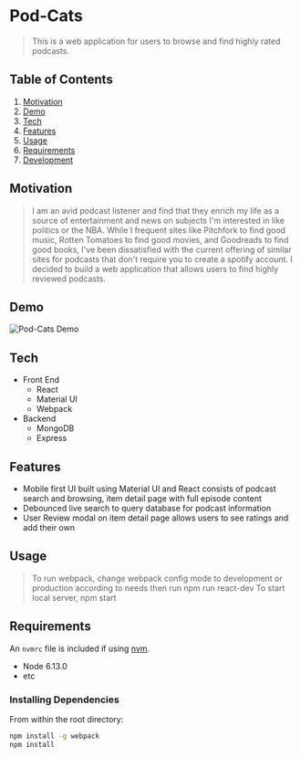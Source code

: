 # Pod-Cats

> This is a web application for users to browse and find highly rated podcasts. 

## Table of Contents
1. [Motivation](#Demo)
1. [Demo](#Demo)
1. [Tech](#Tech)
1. [Features](#Features)
1. [Usage](#Usage)
1. [Requirements](#requirements)
1. [Development](#development)

## Motivation
> I am an avid podcast listener and find that they enrich my life as a source of entertainment and news on subjects I'm interested in like politics or the NBA. While I frequent sites like Pitchfork to find good music, Rotten Tomatoes to find good movies, and Goodreads to find good books, I've been dissatisfied with the current offering of similar sites for podcasts that don't require you to create a spotify account. I decided to build a web application that allows users to find highly reviewed podcasts. 
## Demo
![Pod-Cats Demo](https://remy-sdc-images.s3-us-west-2.amazonaws.com/final_605b76876accc7004453c1dc_75128.gif)

## Tech
* Front End
  * React
  * Material UI
  * Webpack
* Backend
  * MongoDB
  * Express

## Features
* Mobile first UI built using Material UI and React consists of podcast search and browsing, item detail page with full episode content
* Debounced live search to query database for podcast information
* User Review modal on item detail page allows users to see ratings and add their own 

## Usage

> To run webpack, change webpack config mode to development or production according to needs then run
  npm run react-dev
> To start local server, npm start

## Requirements

An `nvmrc` file is included if using [nvm](https://github.com/creationix/nvm).

- Node 6.13.0
- etc

### Installing Dependencies

From within the root directory:

```sh
npm install -g webpack
npm install
```

